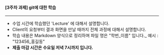 #### [3주차 과제] git에 대한 학습

<hr/>

- 수업 시간에 학습했던 'Lecture' 에 대해서 설명합니다.
- Client의 요청부터 결과 화면을 만날 때까지 전체 과정에 대해서 설명합니다.
- 학습 내용은 Markdown 양식으로 정리하며 파일 명은 "학번_이름" 입니다._
  예시 : "123456_홍길동"
- **제출 마감 시간은 수요일 저녁 7시까지 입니다.**

